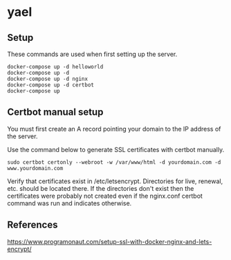 # yael

## Setup
These commands are used when first setting up the server.

```
docker-compose up -d helloworld
docker-compose up -d
docker-compose up -d nginx
docker-compose up -d certbot
docker-compose up
```

## Certbot manual setup
You must first create an A record pointing your domain to the IP address of the server.

Use the command below to generate SSL certificates with certbot manually.

```
sudo certbot certonly --webroot -w /var/www/html -d yourdomain.com -d www.yourdomain.com
```

Verify that certificates exist in /etc/letsencrypt. Directories for live, renewal, etc. should be located there. If the directories don't exist then the certificates were probably not created even if the nginx.conf certbot command was run and indicates otherwise.

## References
https://www.programonaut.com/setup-ssl-with-docker-nginx-and-lets-encrypt/
